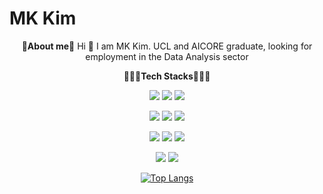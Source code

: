 # MK Kim
<div align="center">
	
🐶**About me**🐶
Hi 👋 I am MK Kim. UCL and AICORE graduate, looking for employment in the Data Analysis sector 

🧑🏻‍💻**Tech Stacks**🧑🏻‍💻


<img src="https://img.shields.io/badge/Python-3776AB?style=for-the-badge&logo=Python&logoColor=white"> <img src="https://img.shields.io/badge/PostgreSQL-4169E1?style=for-the-badge&logo=PostgreSQL&logoColor=white"> <img src="https://img.shields.io/badge/R-276DC3?style=for-the-badge&logo=R&logoColor=white">
	
<img src="https://img.shields.io/badge/Tableau-E97627?style=for-the-badge&logo=Tableau&logoColor=white"> <img src="https://img.shields.io/badge/Power BI-F2C811?style=for-the-badge&logo=Power BI&logoColor=white"> <img src="https://img.shields.io/badge/GitHub-181717?style=for-the-badge&logo=GitHub&logoColor=white">


<img src="https://img.shields.io/badge/Amazon S3-569A31?style=for-the-badge&logo=Amazon S3&logoColor=white"> <img src="https://img.shields.io/badge/Amazon RDS-527FFF?style=for-the-badge&logo=Amazon RDS&logoColor=white"> <img src="https://img.shields.io/badge/Google Colab-F9AB00?style=for-the-badge&logo=Google Colab&logoColor=white">
	
<img src="https://img.shields.io/badge/Qgis-589632?style=for-the-badge&logo=Qgis&logoColor=white"> <img src="https://img.shields.io/badge/ArcGIS-2C7AC3?style=for-the-badge&logo=ArcGIS&logoColor=white">


[![Top Langs](https://github-readme-stats.vercel.app/api/top-langs/?username=mungyeom)](https://github.com/anuraghazra/github-readme-stats)
</div>
                                                       
